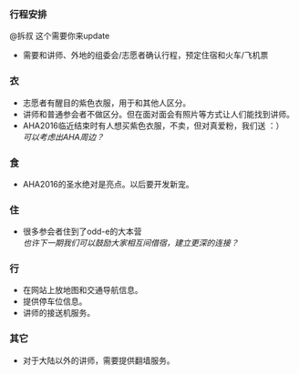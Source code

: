 ### 行程安排
@拆叔 这个需要你来update
* 需要和讲师、外地的组委会/志愿者确认行程，预定住宿和火车/飞机票


### 衣
* 志愿者有醒目的紫色衣服，用于和其他人区分。
* 讲师和普通参会者不做区分。但在面对面会有照片等方式让人们能找到讲师。
* AHA2016临近结束时有人想买紫色衣服，不卖，但对真爱粉，我们送 ：）  
 	*可以考虑出AHA周边？*

### 食
* AHA2016的圣水绝对是亮点。以后要开发新宠。

### 住
* 很多参会者住到了odd-e的大本营  
	*也许下一期我们可以鼓励大家相互间借宿，建立更深的连接？*

### 行
* 在网站上放地图和交通导航信息。
* 提供停车位信息。
* 讲师的接送机服务。


### 其它
* 对于大陆以外的讲师，需要提供翻墙服务。
